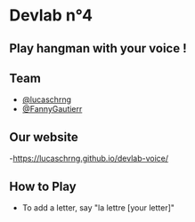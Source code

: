 # Devlab n°4

## Play hangman with your voice !

## Team

- [@lucaschrng](https://github.com/lucaschrng)
- [@FannyGautierr](https://github.com/FannyGautierr)

## Our website 

-https://lucaschrng.github.io/devlab-voice/

## How to Play 

- To add a letter, say "la lettre [your letter]"
